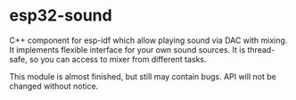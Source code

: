 # esp32-sound
C++ component for esp-idf which allow playing sound via DAC with mixing. It implements flexible interface for your own sound sources. It is thread-safe, so you can access to mixer from different tasks.

This module is almost finished, but still may contain bugs. API will not be changed without notice.
